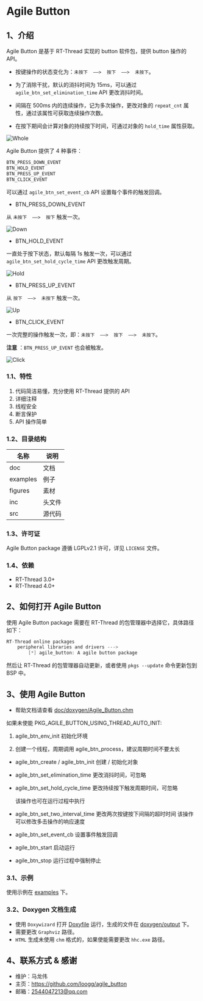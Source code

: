 # Agile Button

## 1、介绍

Agile Button 是基于 RT-Thread 实现的 button 软件包，提供 button 操作的 API。

- 按键操作的状态变化为：`未按下  ——>  按下  ——>  未按下`。

- 为了消除干扰，默认的消抖时间为 15ms，可以通过 `agile_btn_set_elimination_time` API 更改消抖时间。

- 间隔在 500ms 内的连续操作，记为多次操作，更改对象的 `repeat_cnt` 属性，通过该属性可获取连续操作次数。

- 在按下期间会计算对象的持续按下时间，可通过对象的 `hold_time` 属性获取。

![Whole](./figures/Whole.jpg)

Agile Button 提供了 4 种事件：

```c
BTN_PRESS_DOWN_EVENT
BTN_HOLD_EVENT
BTN_PRESS_UP_EVENT
BTN_CLICK_EVENT
```

可以通过 `agile_btn_set_event_cb` API 设置每个事件的触发回调。

- BTN_PRESS_DOWN_EVENT

从 `未按下  ——>  按下` 触发一次。

![Down](./figures/Down.jpg)

- BTN_HOLD_EVENT

一直处于按下状态，默认每隔 1s 触发一次，可以通过 `agile_btn_set_hold_cycle_time` API 更改触发周期。

![Hold](./figures/Hold.jpg)

- BTN_PRESS_UP_EVENT

从 `按下  ——>  未按下` 触发一次。

![Up](./figures/Up.jpg)

- BTN_CLICK_EVENT

一次完整的操作触发一次，即：`未按下  ——>  按下  ——>  未按下`。

**注意** ：`BTN_PRESS_UP_EVENT` 也会被触发。

![Click](./figures/Click.jpg)

### 1.1、特性

1. 代码简洁易懂，充分使用 RT-Thread 提供的 API
2. 详细注释
3. 线程安全
4. 断言保护
5. API 操作简单

### 1.2、目录结构

| 名称 | 说明 |
| ---- | ---- |
| doc | 文档 |
| examples | 例子 |
| figures | 素材 |
| inc  | 头文件 |
| src  | 源代码 |

### 1.3、许可证

Agile Button package 遵循 LGPLv2.1 许可，详见 `LICENSE` 文件。

### 1.4、依赖

- RT-Thread 3.0+
- RT-Thread 4.0+

## 2、如何打开 Agile Button

使用 Agile Button package 需要在 RT-Thread 的包管理器中选择它，具体路径如下：

```c
RT-Thread online packages
    peripheral libraries and drivers --->
        [*] agile_button: A agile button package
```

然后让 RT-Thread 的包管理器自动更新，或者使用 `pkgs --update` 命令更新包到 BSP 中。

## 3、使用 Agile Button

- 帮助文档请查看 [doc/doxygen/Agile_Button.chm](./doc/doxygen/Agile_Button.chm)

如果未使能 PKG_AGILE_BUTTON_USING_THREAD_AUTO_INIT:

1. agile_btn_env_init 初始化环境

2. 创建一个线程，周期调用 agile_btn_process，建议周期时间不要太长

- agile_btn_create / agile_btn_init 创建 / 初始化对象
- agile_btn_set_elimination_time 更改消抖时间，可忽略
- agile_btn_set_hold_cycle_time 更改持续按下触发周期时间，可忽略

  该操作也可在运行过程中执行
- agile_btn_set_two_interval_time 更改两次按键按下间隔的超时时间
  该操作可以修改多击操作的响应速度

- agile_btn_set_event_cb 设置事件触发回调
- agile_btn_start 启动运行
- agile_btn_stop 运行过程中强制停止

### 3.1、示例

使用示例在 [examples](./examples) 下。

### 3.2、Doxygen 文档生成

- 使用 `Doxywizard` 打开 [Doxyfile](./doc/doxygen/Doxyfile) 运行，生成的文件在 [doxygen/output](./doc/doxygen/output) 下。
- 需要更改 `Graphviz` 路径。
- `HTML` 生成未使用 `chm` 格式的，如果使能需要更改 `hhc.exe` 路径。

## 4、联系方式 & 感谢

- 维护：马龙伟
- 主页：<https://github.com/loogg/agile_button>
- 邮箱：<2544047213@qq.com>
